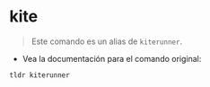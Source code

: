 # kite

> Este comando es un alias de `kiterunner`.

- Vea la documentación para el comando original:

`tldr kiterunner`

